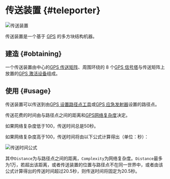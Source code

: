 # 传送装置 {#teleporter}

![传送装置](https://cdn.jsdelivr.net/gh/Slimefun/Wiki@master/images/Teleporter.png 'size=50%')

传送装置是一个基于 [GPS](/GPS) 的多方块结构机器。

## 建造 {#obtaining}

一个传送装置由中心的[GPS 传送矩阵](/GPS-Teleporter-Matrix)、周围环绕的 8 个[GPS 信号塔](/GPS-Teleporter-Pylon)与传送矩阵上放置的[GPS 激活设备](/GPS-Activation-Device)组成。

## 使用 {#usage}

传送装置可以传送到由[GPS 设置路径点工具](/GPS-Marker-Tool)或[GPS 应急发射器](/GPS-Emergency-Transmitter)设置的路径点。

传送花费的时间由与路径点之间的距离和[GPS网络复杂度](/GPS-Transmitter)决定。

如果网络复杂度低于100，传送时间总是50秒。

如果网络复杂度高于100，传送时间将由以下公式计算得出（单位：秒）：

![传送时间公式](https://cdn.jsdelivr.net/gh/Slimefun/Wiki@master/images/TeleportEquation.png)

其中`Distance`为与路径点之间的距离，`Complexity`为网络复杂度。`Distance`最多为1万，若超出该距离，或者传送装置的位置与路径点不在同一世界中，或者由该公式计算得出的传送时间超过20.5秒，则传送时间将固定为20.5秒。
